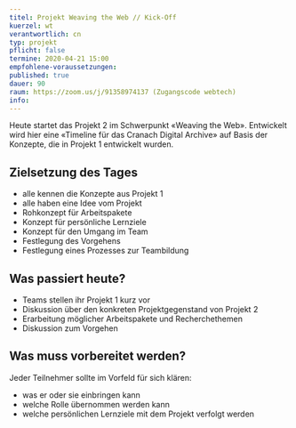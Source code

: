 ```yaml
---
titel: Projekt Weaving the Web // Kick-Off
kuerzel: wt
verantwortlich: cn
typ: projekt
pflicht: false
termine: 2020-04-21 15:00
empfohlene-voraussetzungen: 
published: true
dauer: 90
raum: https://zoom.us/j/91358974137 (Zugangscode webtech)
info: 
---
```


Heute startet das Projekt 2 im Schwerpunkt «Weaving the Web». Entwickelt wird hier eine «Timeline für das Cranach Digital Archive» auf Basis der Konzepte, die in Projekt 1 entwickelt wurden. 

## Zielsetzung des Tages
- alle kennen die Konzepte aus Projekt 1
- alle haben eine Idee vom Projekt
- Rohkonzept für Arbeitspakete
- Konzept für persönliche Lernziele
- Konzept für den Umgang im Team
- Festlegung des Vorgehens
- Festlegung eines Prozesses zur Teambildung

## Was passiert heute?
- Teams stellen ihr Projekt 1 kurz vor
- Diskussion über den konkreten Projektgegenstand von Projekt 2
- Erarbeitung möglicher Arbeitspakete und Recherchethemen
- Diskussion zum Vorgehen

## Was muss vorbereitet werden?
Jeder Teilnehmer sollte im Vorfeld für sich klären:
- was er oder sie einbringen kann
- welche Rolle übernommen werden kann 
- welche persönlichen Lernziele mit dem Projekt verfolgt werden 

